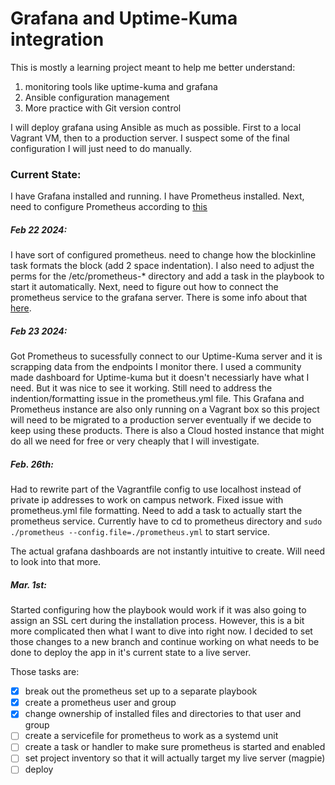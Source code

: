 # Grafana and Uptime-Kuma integration

This is mostly a learning project meant to help me better understand:
1. monitoring tools like uptime-kuma and grafana
2. Ansible configuration management
3. More practice with Git version control

I will deploy grafana using Ansible as much as possible. First to a local Vagrant VM, then to a 
production server. I suspect some of the final configuration I will just need to do manually. 


### Current State:
I have Grafana installed and running. I have Prometheus installed. 
Next, need to configure Prometheus according to [this](https://medium.com/@tomer.klein/real-time-uptime-monitoring-with-uptime-kuma-and-grafana-16638d6a579f)

##### Feb 22 2024:
I have sort of configured prometheus. need to change how the blockinline task formats the block (add 2 space indentation). 
I also need to adjust the perms for the /etc/prometheus-* directory and add a task in the playbook to start it automatically.
Next, need to figure out how to connect the prometheus service to the grafana server. There is some info about that [here](https://grafana.com/docs/grafana/latest/getting-started/get-started-grafana-prometheus/). 

##### Feb 23 2024:
Got Prometheus to sucessfully connect to our Uptime-Kuma server and it is scrapping data from the endpoints I monitor there. I used a community made dashboard for Uptime-kuma but 
it doesn't necessiarly have what I need. But it was nice to see it working. Still need to address the indention/formatting issue in the prometheus.yml file. This Grafana and Prometheus
instance are also only running on a Vagrant box so this project will need to be migrated to a production server eventually if we decide to keep using these products. There is also a Cloud hosted instance that might do all we need for free or very cheaply that I will investigate. 

##### Feb. 26th:
Had to rewrite part of the Vagrantfile config to use localhost instead of private ip addresses to work on campus network. Fixed issue with prometheus.yml file formatting. Need to add a task to actually start the prometheus service. Currently have to cd to prometheus directory and `sudo ./prometheus --config.file=./prometheus.yml` to start service. 

The actual grafana dashboards are not instantly intuitive to create. Will need to look into that more. 

##### Mar. 1st:
Started configuring how the playbook would work if it was also going to assign an SSL cert during the installation process. However, this is a bit more complicated then what I want to dive into right now. I decided to set those changes to a new branch and continue working on what needs to be done to deploy the app in it's current state to a live server. 

Those tasks are:
- [x] break out the prometheus set up to a separate playbook
- [x] create a prometheus user and group
- [x] change ownership of installed files and directories to that user and group
- [ ] create a servicefile for prometheus to work as a systemd unit 
- [ ] create a task or handler to make sure prometheus is started and enabled
- [ ] set project inventory so that it will actually target my live server (magpie)
- [ ] deploy

